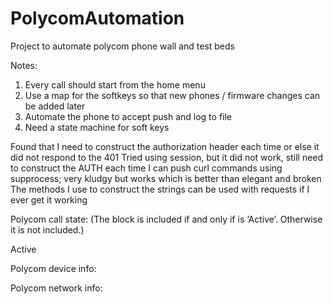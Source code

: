 PolycomAutomation
=================

Project to automate polycom phone wall and test beds

Notes:
   1.   Every call should start from the home menu
   2.   Use a map for the softkeys so that new phones / firmware changes can be added later
   3.   Automate the phone to accept push and log to file
   4.   Need a state machine for soft keys

Found that I need to construct the authorization header each time or else it did not respond to the 401
Tried using session, but it did not work, still need to construct the AUTH each time
I can push curl commands using supprocess; very kludgy but works which is better than elegant and broken
The methods I use to construct the strings can be used with requests if I ever get it working


Polycom call state:  (The <CallInfo> block is included if and only if <LineState> is ‘Active’. Otherwise it is not included.)

<CallLineInfo>
<LineKeyNum> </LineKeyNum>
<LineDirNum> </LineDirNum>
<LineState>Active</LineState>
<CallInfo>
<CallState> </CallState>
<CallType> </CallType>
<UIAppearanceIndex> </UIAppearanceIndex>
<CalledPartyName> </CalledPartyName>
<CalledPartyDirNum> </CalledPartyDirNum>
<CallingPartyName> </CallingPartyName>
<CallingPartyDirNum> </CallingPartyDirNum>
<CallReference> </CallReference>
<CallDuration> </CallDuration>
</CallInfo>
</CallLineInfo>


Polycom device info:

<DeviceInformation>
<MACAddress> </MACAddress>
<PhoneDN> </PhoneDN>
<AppLoadID> </AppLoadID>
<BootROMID> </BootROMID>
<ModelNumber> </ModelNumber>
<TimeStamp> </TimeStamp>
</DeviceInformation>


Polycom network info:

<NetworkConfiguration>
<DHCPServer> </DHCPServer>
<MACAddress> </MACAddress>
<DNSSuffix> </DNSSuffix>
<IPAddress> </IPAddress>
<SubnetMask> </SubnetMask>
<ProvServer> </ProvServer>
<DefaultRouter> </DefaultRouter>
<DNSServer1> </DNSServer1>
<DNSServer2> </DNSServer2>
<VLANID> </VLANID>
<DHCPEnabled> </DHCPEnabled>
</NetworkConfiguration>
